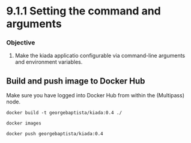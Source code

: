 # 9.1.1 Setting the command and arguments

### Objective

1. Make the kiada applicatio configurable via command-line arguments and environment variables.

## Build and push image to Docker Hub

Make sure you have logged into Docker Hub from within the (Multipass) node.

```
docker build -t georgebaptista/kiada:0.4 ./

docker images

docker push georgebaptista/kiada:0.4
```